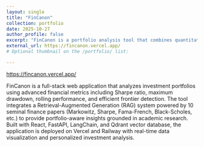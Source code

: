 ```yaml
---
layout: single
title: "FinCanon"
collection: portfolio
date: 2025-10-27
author_profile: false
excerpt: "FinCanon is a portfolio analysis tool that combines quantitative metrics with RAG-powered insights from classic finance literature."
external_url: https://fincanon.vercel.app/
# Optional thumbnail on the /portfolio/ list:

---
```


<p><a class="btn btn--primary" href="{{ page.external_url }}" target="_blank" rel="noopener">
  https://fincanon.vercel.app/
</a></p>


FinCanon is a full-stack web application that analyzes investment portfolios using advanced financial metrics including Sharpe ratio, maximum drawdown, rolling performance, and efficient frontier detection. The tool integrates a Retrieval-Augmented Generation (RAG) system powered by 10 seminal finance papers (Markowitz, Sharpe, Fama-French, Black-Scholes, etc.) to provide portfolio-aware insights grounded in academic research. Built with React, FastAPI, LangChain, and Qdrant vector database, the application is deployed on Vercel and Railway with real-time data visualization and personalized investment analysis.
